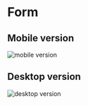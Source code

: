 # Form

## Mobile version

![mobile version](https://i.ibb.co/pjMsCZP/mobile-version.png)

## Desktop version

![desktop version](https://i.ibb.co/rttKwtz/desktop-version.png)